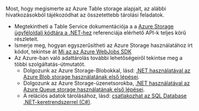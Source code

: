 Most, hogy megismerte az Azure Table storage alapjait, az alábbi hivatkozásokból tájékozódhat az összetettebb tárolási feladatok.

* Megtekintheti a Table Service dokumentációja a a [Azure Storage ügyféloldali kódtára a .NET-hez](https://go.microsoft.com/fwlink/?LinkID=390731) referenciája elérhető API-k teljes körű részleteit.
* Ismerje meg, hogyan egyszerűsítheti az Azure Storage használatához írt kódot, tekintse át [Mi az az Azure WebJobs SDK](https://github.com/Azure/azure-webjobs-sdk/wiki)
* Az Azure-ban való adattárolás további lehetőségeiről tekintse meg a többi szolgáltatás-útmutatót.
  * Dolgozunk az Azure Storage-Blobokkal, lásd: [.NET használatával az Azure Blob storage használatának első lépései](../articles/storage/blobs/storage-dotnet-how-to-use-blobs.md).
  * Dolgozunk az Azure Storage-üzenetsorokba, [.NET használatával az Azure Queue storage használatának első lépései](../articles/storage/queues/storage-dotnet-how-to-use-queues.md).
  * A relációs adatok tárolásához, lásd: [csatlakozhat az SQL Database .NET-keretrendszerrel (C#)](../articles/sql-database/sql-database-develop-dotnet-simple.md).

